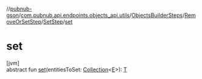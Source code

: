 //[pubnub-gson](../../../../../index.md)/[com.pubnub.api.endpoints.objects_api.utils](../../../index.md)/[ObjectsBuilderSteps](../../index.md)/[RemoveOrSetStep](../index.md)/[SetStep](index.md)/[set](set.md)

# set

[jvm]\
abstract fun [set](set.md)(entitiesToSet: [Collection](https://docs.oracle.com/javase/8/docs/api/java/util/Collection.html)&lt;[E](index.md)&gt;): [T](index.md)
